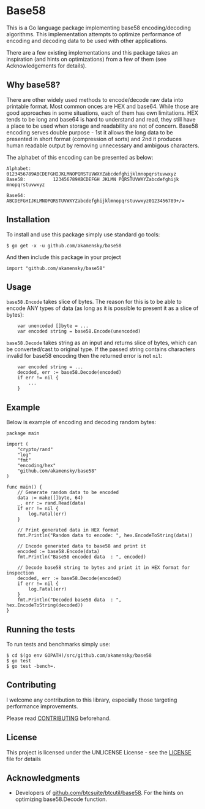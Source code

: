# Base58

This is a Go language package implementing base58 encoding/decoding algorithms. This implementation attempts to optimize performance of encoding and decoding data to be used with other applications.

There are a few existing implementations and this package takes an inspiration (and hints on optimizations) from a few of them (see Acknowledgements for details).

## Why base58?

There are other widely used methods to encode/decode raw data into printable format. Most common onces are HEX and base64. While those are good approaches in some situations, each of them has own limitations. HEX tends to be long and base64 is hard to understand and read, they still have a place to be used when storage and readability are not of concern. Base58 encoding serves double purpose - 1st it allows the long data to be presented in short format (compression of sorts) and 2nd it produces human readable output by removing unnecessary and ambigous characters.

The alphabet of this encoding can be presented as below:

```
Alphabet:       0123456789ABCDEFGHIJKLMNOPQRSTUVWXYZabcdefghijklmnopqrstuvwxyz
Base58:          123456789ABCDEFGH JKLMN PQRSTUVWXYZabcdefghijk mnopqrstuvwxyz

Base64:         ABCDEFGHIJKLMNOPQRSTUVWXYZabcdefghijklmnopqrstuvwxyz0123456789+/=
```

## Installation

To install and use this package simply use standard go tools:

```
$ go get -x -u github.com/akamensky/base58
```

And then include this package in your project

```
import "github.com/akamensky/base58"
```

## Usage

`base58.Encode` takes slice of bytes. The reason for this is to be able to encode ANY types of data (as long as it is possible to present it as a slice of bytes):

```
    var unencoded []byte = ...
    var encoded string = base58.Encode(unencoded)
```

`base58.Decode` takes string as an input and returns slice of bytes, which can be converted/cast to original type. If the passed string contains characters invalid for base58 encoding then the returned error is not `nil`:

```
    var encoded string = ...
    decoded, err := base58.Decode(encoded)
    if err != nil {
        ...
    }
```

## Example

Below is example of encoding and decoding random bytes:

```
package main

import (
    "crypto/rand"
    "log"
    "fmt"
    "encoding/hex"
    "github.com/akamensky/base58"
)

func main() {
    // Generate random data to be encoded
    data := make([]byte, 64)
    _, err := rand.Read(data)
    if err != nil {
        log.Fatal(err)
    }
    
    // Print generated data in HEX format
    fmt.Println("Random data to encode: ", hex.EncodeToString(data))
    
    // Encode generated data to base58 and print it
    encoded := base58.Encode(data)
    fmt.Println("Base58 encoded data  : ", encoded)
    
    // Decode base58 string to bytes and print it in HEX format for inspection
    decoded, err := base58.Decode(encoded)
    if err != nil {
        log.Fatal(err)
    }
    fmt.Println("Decoded base58 data  : ", hex.EncodeToString(decoded))
}

```

## Running the tests

To run tests and benchmarks simply use:

```
$ cd $(go env GOPATH)/src/github.com/akamensky/base58
$ go test
$ go test -bench=.
```

## Contributing

I welcome any contribution to this library, especially those targeting performance improvements.

Please read [CONTRIBUTING](CONTRIBUTING) beforehand.

## License

This project is licensed under the UNLICENSE License - see the [LICENSE](LICENSE) file for details

## Acknowledgments

* Developers of [github.com/btcsuite/btcutil/base58](https://github.com/btcsuite/btcutil/tree/master/base58). For the hints on optimizing base58.Decode function.
